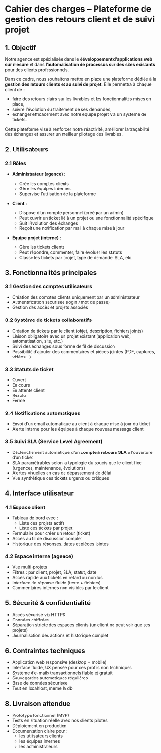 # Cahier des charges – Plateforme de gestion des retours client et de suivi projet

## 1. Objectif

Notre agence est spécialisée dans le **développement d’applications web sur mesure** et dans **l’automatisation de processus sur des sites existants** pour des clients professionnels.

Dans ce cadre, nous souhaitons mettre en place une plateforme dédiée à la **gestion des retours clients et au suivi de projet**. Elle permettra à chaque client de :
- faire des retours clairs sur les livrables et les fonctionnalités mises en place,
- suivre l’évolution du traitement de ses demandes,
- échanger efficacement avec notre équipe projet via un système de tickets.

Cette plateforme vise à renforcer notre réactivité, améliorer la traçabilité des échanges et assurer un meilleur pilotage des livrables.

## 2. Utilisateurs

### 2.1 Rôles

- **Administrateur (agence)** :
  - Crée les comptes clients
  - Gère les équipes internes
  - Supervise l’utilisation de la plateforme

- **Client** :
  - Dispose d’un compte personnel (créé par un admin)
  - Peut ouvrir un ticket lié à un projet ou une fonctionnalité spécifique
  - Suit l’évolution des échanges
  - Reçoit une notification par mail à chaque mise à jour

- **Équipe projet (interne)** :
  - Gère les tickets clients
  - Peut répondre, commenter, faire évoluer les statuts
  - Classe les tickets par projet, type de demande, SLA, etc.

## 3. Fonctionnalités principales

### 3.1 Gestion des comptes utilisateurs

- Création des comptes clients uniquement par un administrateur
- Authentification sécurisée (login / mot de passe)
- Gestion des accès et projets associés

### 3.2 Système de tickets collaboratifs

- Création de tickets par le client (objet, description, fichiers joints)
- Liaison obligatoire avec un projet existant (application web, automatisation, site, etc.)
- Suivi des échanges sous forme de fil de discussion
- Possibilité d’ajouter des commentaires et pièces jointes (PDF, captures, vidéos…)

### 3.3 Statuts de ticket

- Ouvert
- En cours
- En attente client
- Résolu
- Fermé

### 3.4 Notifications automatiques

- Envoi d’un email automatique au client à chaque mise à jour du ticket
- Alerte interne pour les équipes à chaque nouveau message client

### 3.5 Suivi SLA (Service Level Agreement)

- Déclenchement automatique d’un **compte à rebours SLA** à l’ouverture d’un ticket
- SLA paramétrables selon la typologie du soucis que le client fixe (urgences, maintenance, évolutions)
- Alertes visuelles en cas de dépassement de délai
- Vue synthétique des tickets urgents ou critiques

## 4. Interface utilisateur

### 4.1 Espace client

- Tableau de bord avec :
  - Liste des projets actifs
  - Liste des tickets par projet
- Formulaire pour créer un retour (ticket)
- Accès au fil de discussion complet
- Historique des réponses, dates et pièces jointes

### 4.2 Espace interne (agence)

- Vue multi-projets
- Filtres : par client, projet, SLA, statut, date
- Accès rapide aux tickets en retard ou non lus
- Interface de réponse fluide (texte + fichiers)
- Commentaires internes non visibles par le client

## 5. Sécurité & confidentialité

- Accès sécurisé via HTTPS
- Données chiffrées
- Séparation stricte des espaces clients (un client ne peut voir que ses projets)
- Journalisation des actions et historique complet

## 6. Contraintes techniques

- Application web responsive (desktop + mobile)
- Interface fluide, UX pensée pour des profils non techniques
- Système d’e-mails transactionnels fiable et gratuit
- Sauvegardes automatiques régulières
- Base de données sécurisée
- Tout en locahlost, meme la db

## 8. Livraison attendue

- Prototype fonctionnel (MVP)
- Tests en situation réelle avec nos clients pilotes
- Déploiement en production
- Documentation claire pour :
  - les utilisateurs clients
  - les équipes internes
  - les administrateurs

